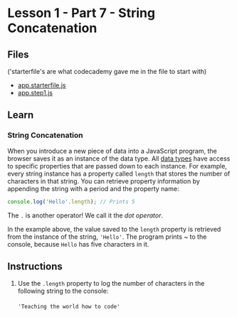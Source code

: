 # Lesson 1 - Part 7 - String Concatenation

## Files
('starterfile's are what codecademy gave me in the file to start with)

- [app.starterfile.js](./app.starterfile.js)
- [app.step1.js](./app.step1.js)

## Learn

### String Concatenation

When you introduce a new piece of data into a JavaScript program, the browser saves it as an instance of the data type. All [data types](https://www.codecademy.com/resources/docs/javascript/data-types) have access to specific properties that are passed down to each instance. For example, every string instance has a property called `length` that stores the number of characters in that string. You can retrieve property information by appending the string with a period and the property name:

```js
console.log('Hello'.length); // Prints 5

```

The `.` is another operator! We call it the *dot operator*. 

In the example above, the value saved to the `length` property is retrieved from the instance of the string, `'Hello'`. The program prints ~ to the console, because `Hello` has five characters in it.



## Instructions

1. Use the `.length` property to log the number of characters in the following string to the console: <br><br>`'Teaching the world how to code'`
